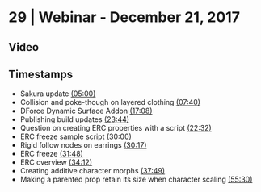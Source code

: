 # 29 | Webinar - December 21, 2017
## Video
<div class="responsive-container"><div id="player"></div></div>
<script>
      var tag = document.createElement('script');
      tag.src = "https://www.youtube.com/iframe_api";
      var firstScriptTag = document.getElementsByTagName('script')[0];
      firstScriptTag.parentNode.insertBefore(tag, firstScriptTag);
      var player;
      function onYouTubeIframeAPIReady() {
        player = new YT.Player('player', {
          videoId: '-TfyXX3NVGo',
        });
      }
    
    function setCurrentTime(slideNum) {
    var object = [300, 460, 1028, 1424, 1352, 1800, 1817, 1908, 2052, 2269, 3330]
    player.seekTo(object[slideNum]);
  }
</script>
    
## Timestamps
* Sakura update <a href="javascript:void(0);" onclick="setCurrentTime(0)">(05:00)</a>
* Collision and poke-though on layered clothing <a href="javascript:void(0);" onclick="setCurrentTime(1)">(07:40)</a>
* DForce Dynamic Surface Addon <a href="javascript:void(0);" onclick="setCurrentTime(2)">(17:08)</a>
* Publishing build updates <a href="javascript:void(0);" onclick="setCurrentTime(3)">(23:44)</a>
* Question on creating ERC properties with a script <a href="javascript:void(0);" onclick="setCurrentTime(4)">(22:32)</a>
* ERC freeze sample script <a href="javascript:void(0);" onclick="setCurrentTime(5)">(30:00)</a>
* Rigid follow nodes on earrings <a href="javascript:void(0);" onclick="setCurrentTime(6)">(30:17)</a>
* ERC freeze <a href="javascript:void(0);" onclick="setCurrentTime(7)">(31:48)</a>
* ERC overview <a href="javascript:void(0);" onclick="setCurrentTime(8)">(34:12)</a>
* Creating additive character morphs <a href="javascript:void(0);" onclick="setCurrentTime(9)">(37:49)</a>
* Making a parented prop retain its size when character scaling <a href="javascript:void(0);" onclick="setCurrentTime(10)">(55:30)</a>
